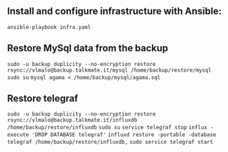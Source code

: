 ## Install and configure infrastructure with Ansible:

`ansible-playbook infra.yaml` 

## Restore MySql data from the backup

`sudo -u backup duplicity --no-encryption restore rsync://vlmalo@backup.talkmate.it/mysql /home/backup/restore/mysql`
`sudo su`
`mysql agama < /home/backup/mysql/agama.sql`

## Restore telegraf

`sudo -u backup duplicity --no-encryption restore rsync://vlmalo@backup.talkmate.it/influxdb /home/backup/restore/influxdb`
`sudo su`
`service telegraf stop`
`influx -execute 'DROP DATABASE telegraf'`
`influxd restore -portable -database telegraf /home/backup/restore/influxdb,`
`sudo service telegraf start`
